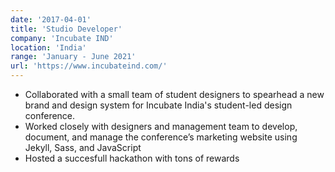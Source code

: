 ```yaml
---
date: '2017-04-01'
title: 'Studio Developer'
company: 'Incubate IND'
location: 'India'
range: 'January - June 2021'
url: 'https://www.incubateind.com/'
---
```


- Collaborated with a small team of student designers to spearhead a new brand and design system for Incubate India's student-led design conference.
- Worked closely with designers and management team to develop, document, and manage the conference’s marketing website using Jekyll, Sass, and JavaScript
- Hosted a succesfull hackathon with tons of rewards 

